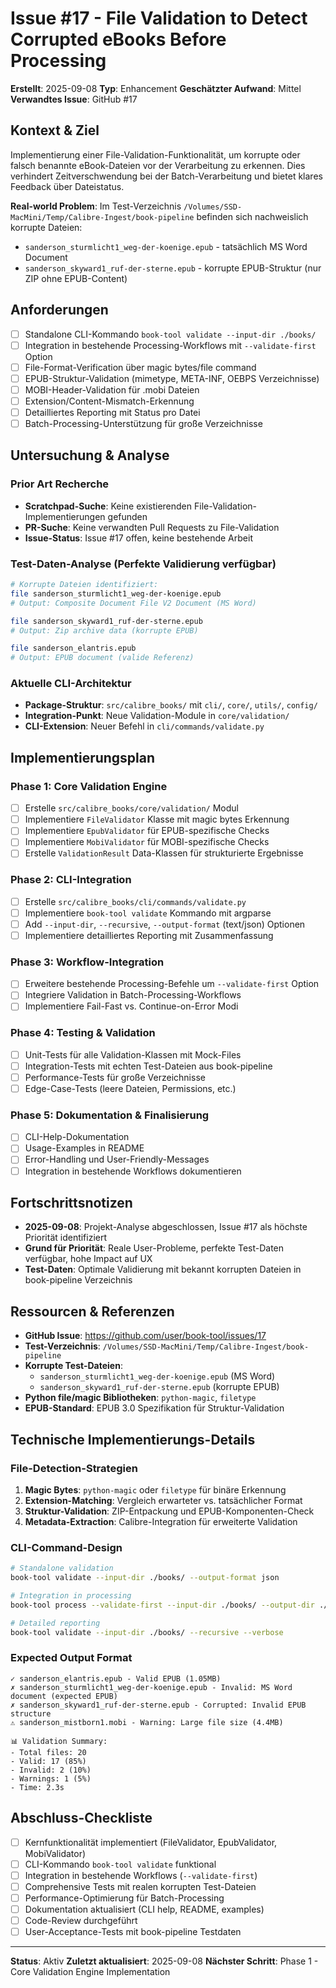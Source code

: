# Issue #17 - File Validation to Detect Corrupted eBooks Before Processing

**Erstellt**: 2025-09-08
**Typ**: Enhancement
**Geschätzter Aufwand**: Mittel
**Verwandtes Issue**: GitHub #17

## Kontext & Ziel
Implementierung einer File-Validation-Funktionalität, um korrupte oder falsch benannte eBook-Dateien vor der Verarbeitung zu erkennen. Dies verhindert Zeitverschwendung bei der Batch-Verarbeitung und bietet klares Feedback über Dateistatus.

**Real-world Problem**: Im Test-Verzeichnis `/Volumes/SSD-MacMini/Temp/Calibre-Ingest/book-pipeline` befinden sich nachweislich korrupte Dateien:
- `sanderson_sturmlicht1_weg-der-koenige.epub` - tatsächlich MS Word Document  
- `sanderson_skyward1_ruf-der-sterne.epub` - korrupte EPUB-Struktur (nur ZIP ohne EPUB-Content)

## Anforderungen
- [ ] Standalone CLI-Kommando `book-tool validate --input-dir ./books/`
- [ ] Integration in bestehende Processing-Workflows mit `--validate-first` Option
- [ ] File-Format-Verification über magic bytes/file command
- [ ] EPUB-Struktur-Validation (mimetype, META-INF, OEBPS Verzeichnisse)
- [ ] MOBI-Header-Validation für .mobi Dateien
- [ ] Extension/Content-Mismatch-Erkennung
- [ ] Detailliertes Reporting mit Status pro Datei
- [ ] Batch-Processing-Unterstützung für große Verzeichnisse

## Untersuchung & Analyse

### Prior Art Recherche
- **Scratchpad-Suche**: Keine existierenden File-Validation-Implementierungen gefunden
- **PR-Suche**: Keine verwandten Pull Requests zu File-Validation
- **Issue-Status**: Issue #17 offen, keine bestehende Arbeit

### Test-Daten-Analyse (Perfekte Validierung verfügbar)
```bash
# Korrupte Dateien identifiziert:
file sanderson_sturmlicht1_weg-der-koenige.epub
# Output: Composite Document File V2 Document (MS Word)

file sanderson_skyward1_ruf-der-sterne.epub  
# Output: Zip archive data (korrupte EPUB)

file sanderson_elantris.epub
# Output: EPUB document (valide Referenz)
```

### Aktuelle CLI-Architektur
- **Package-Struktur**: `src/calibre_books/` mit `cli/`, `core/`, `utils/`, `config/`
- **Integration-Punkt**: Neue Validation-Module in `core/validation/`
- **CLI-Extension**: Neuer Befehl in `cli/commands/validate.py`

## Implementierungsplan

### Phase 1: Core Validation Engine
- [ ] Erstelle `src/calibre_books/core/validation/` Modul
- [ ] Implementiere `FileValidator` Klasse mit magic bytes Erkennung
- [ ] Implementiere `EpubValidator` für EPUB-spezifische Checks
- [ ] Implementiere `MobiValidator` für MOBI-spezifische Checks  
- [ ] Erstelle `ValidationResult` Data-Klassen für strukturierte Ergebnisse

### Phase 2: CLI-Integration
- [ ] Erstelle `src/calibre_books/cli/commands/validate.py`
- [ ] Implementiere `book-tool validate` Kommando mit argparse
- [ ] Add `--input-dir`, `--recursive`, `--output-format` (text/json) Optionen
- [ ] Implementiere detailliertes Reporting mit Zusammenfassung

### Phase 3: Workflow-Integration  
- [ ] Erweitere bestehende Processing-Befehle um `--validate-first` Option
- [ ] Integriere Validation in Batch-Processing-Workflows
- [ ] Implementiere Fail-Fast vs. Continue-on-Error Modi

### Phase 4: Testing & Validation
- [ ] Unit-Tests für alle Validation-Klassen mit Mock-Files
- [ ] Integration-Tests mit echten Test-Dateien aus book-pipeline
- [ ] Performance-Tests für große Verzeichnisse
- [ ] Edge-Case-Tests (leere Dateien, Permissions, etc.)

### Phase 5: Dokumentation & Finalisierung
- [ ] CLI-Help-Dokumentation
- [ ] Usage-Examples in README
- [ ] Error-Handling und User-Friendly-Messages
- [ ] Integration in bestehende Workflows dokumentieren

## Fortschrittsnotizen
- **2025-09-08**: Projekt-Analyse abgeschlossen, Issue #17 als höchste Priorität identifiziert
- **Grund für Priorität**: Reale User-Probleme, perfekte Test-Daten verfügbar, hohe Impact auf UX
- **Test-Daten**: Optimale Validierung mit bekannt korrupten Dateien in book-pipeline Verzeichnis

## Ressourcen & Referenzen
- **GitHub Issue**: https://github.com/user/book-tool/issues/17
- **Test-Verzeichnis**: `/Volumes/SSD-MacMini/Temp/Calibre-Ingest/book-pipeline`
- **Korrupte Test-Dateien**: 
  - `sanderson_sturmlicht1_weg-der-koenige.epub` (MS Word)
  - `sanderson_skyward1_ruf-der-sterne.epub` (korrupte EPUB)
- **Python file/magic Bibliotheken**: `python-magic`, `filetype`
- **EPUB-Standard**: EPUB 3.0 Spezifikation für Struktur-Validation

## Technische Implementierungs-Details

### File-Detection-Strategien
1. **Magic Bytes**: `python-magic` oder `filetype` für binäre Erkennung
2. **Extension-Matching**: Vergleich erwarteter vs. tatsächlicher Format
3. **Struktur-Validation**: ZIP-Entpackung und EPUB-Komponenten-Check
4. **Metadata-Extraction**: Calibre-Integration für erweiterte Validation

### CLI-Command-Design
```bash
# Standalone validation
book-tool validate --input-dir ./books/ --output-format json

# Integration in processing  
book-tool process --validate-first --input-dir ./books/ --output-dir ./processed/

# Detailed reporting
book-tool validate --input-dir ./books/ --recursive --verbose
```

### Expected Output Format
```
✓ sanderson_elantris.epub - Valid EPUB (1.05MB)
✗ sanderson_sturmlicht1_weg-der-koenige.epub - Invalid: MS Word document (expected EPUB)
✗ sanderson_skyward1_ruf-der-sterne.epub - Corrupted: Invalid EPUB structure
⚠ sanderson_mistborn1.mobi - Warning: Large file size (4.4MB)

📊 Validation Summary:
- Total files: 20
- Valid: 17 (85%)  
- Invalid: 2 (10%)
- Warnings: 1 (5%)
- Time: 2.3s
```

## Abschluss-Checkliste
- [ ] Kernfunktionalität implementiert (FileValidator, EpubValidator, MobiValidator)
- [ ] CLI-Kommando `book-tool validate` funktional
- [ ] Integration in bestehende Workflows (`--validate-first`)
- [ ] Comprehensive Tests mit realen korrupten Test-Dateien
- [ ] Performance-Optimierung für Batch-Processing
- [ ] Dokumentation aktualisiert (CLI help, README, examples)
- [ ] Code-Review durchgeführt
- [ ] User-Acceptance-Tests mit book-pipeline Testdaten

---
**Status**: Aktiv
**Zuletzt aktualisiert**: 2025-09-08
**Nächster Schritt**: Phase 1 - Core Validation Engine Implementation